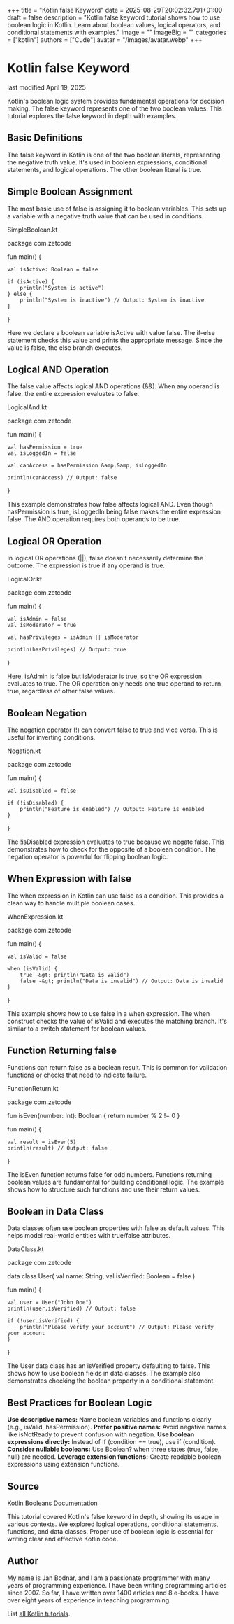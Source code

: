 +++
title = "Kotlin false Keyword"
date = 2025-08-29T20:02:32.791+01:00
draft = false
description = "Kotlin false keyword tutorial shows how to use boolean logic in Kotlin. Learn about boolean values, logical operators, and conditional statements with examples."
image = ""
imageBig = ""
categories = ["kotlin"]
authors = ["Cude"]
avatar = "/images/avatar.webp"
+++

# Kotlin false Keyword

last modified April 19, 2025

Kotlin's boolean logic system provides fundamental operations for decision
making. The false keyword represents one of the two boolean values.
This tutorial explores the false keyword in depth with examples.

## Basic Definitions

The false keyword in Kotlin is one of the two boolean literals,
representing the negative truth value. It's used in boolean expressions,
conditional statements, and logical operations. The other boolean literal is
true.

## Simple Boolean Assignment

The most basic use of false is assigning it to boolean variables.
This sets up a variable with a negative truth value that can be used in
conditions.

SimpleBoolean.kt
  

package com.zetcode

fun main() {

    val isActive: Boolean = false
    
    if (isActive) {
        println("System is active")
    } else {
        println("System is inactive") // Output: System is inactive
    }
}

Here we declare a boolean variable isActive with value false.
The if-else statement checks this value and prints the appropriate message. Since
the value is false, the else branch executes.

## Logical AND Operation

The false value affects logical AND operations (&amp;&amp;).
When any operand is false, the entire expression evaluates to false.

LogicalAnd.kt
  

package com.zetcode

fun main() {

    val hasPermission = true
    val isLoggedIn = false
    
    val canAccess = hasPermission &amp;&amp; isLoggedIn
    
    println(canAccess) // Output: false
}

This example demonstrates how false affects logical AND. Even though
hasPermission is true, isLoggedIn being false makes
the entire expression false. The AND operation requires both operands to be true.

## Logical OR Operation

In logical OR operations (||), false doesn't
necessarily determine the outcome. The expression is true if any operand is true.

LogicalOr.kt
  

package com.zetcode

fun main() {

    val isAdmin = false
    val isModerator = true
    
    val hasPrivileges = isAdmin || isModerator
    
    println(hasPrivileges) // Output: true
}

Here, isAdmin is false but isModerator is true, so the
OR expression evaluates to true. The OR operation only needs one true operand to
return true, regardless of other false values.

## Boolean Negation

The negation operator (!) can convert false to
true and vice versa. This is useful for inverting conditions.

Negation.kt
  

package com.zetcode

fun main() {

    val isDisabled = false
    
    if (!isDisabled) {
        println("Feature is enabled") // Output: Feature is enabled
    }
}

The !isDisabled expression evaluates to true because we negate false.
This demonstrates how to check for the opposite of a boolean condition. The
negation operator is powerful for flipping boolean logic.

## When Expression with false

The when expression in Kotlin can use false as a
condition. This provides a clean way to handle multiple boolean cases.

WhenExpression.kt
  

package com.zetcode

fun main() {

    val isValid = false
    
    when (isValid) {
        true -&gt; println("Data is valid")
        false -&gt; println("Data is invalid") // Output: Data is invalid
    }
}

This example shows how to use false in a when expression. The
when construct checks the value of isValid and executes
the matching branch. It's similar to a switch statement for boolean values.

## Function Returning false

Functions can return false as a boolean result. This is common for
validation functions or checks that need to indicate failure.

FunctionReturn.kt
  

package com.zetcode

fun isEven(number: Int): Boolean {
    return number % 2 != 0
}

fun main() {

    val result = isEven(5)
    println(result) // Output: false
}

The isEven function returns false for odd numbers.
Functions returning boolean values are fundamental for building conditional logic.
The example shows how to structure such functions and use their return values.

## Boolean in Data Class

Data classes often use boolean properties with false as default
values. This helps model real-world entities with true/false attributes.

DataClass.kt
  

package com.zetcode

data class User(
    val name: String,
    val isVerified: Boolean = false
)

fun main() {

    val user = User("John Doe")
    println(user.isVerified) // Output: false
    
    if (!user.isVerified) {
        println("Please verify your account") // Output: Please verify your account
    }
}

The User data class has an isVerified property defaulting
to false. This shows how to use boolean fields in data classes. The example also
demonstrates checking the boolean property in a conditional statement.

## Best Practices for Boolean Logic

**Use descriptive names:** Name boolean variables and functions
clearly (e.g., isValid, hasPermission).
**Prefer positive names:** Avoid negative names like
isNotReady to prevent confusion with negation.
**Use boolean expressions directly:** Instead of
if (condition == true), use if (condition).
**Consider nullable booleans:** Use Boolean? when
three states (true, false, null) are needed.
**Leverage extension functions:** Create readable boolean
expressions using extension functions.

## Source

[Kotlin Booleans Documentation](https://kotlinlang.org/docs/booleans.html)

This tutorial covered Kotlin's false keyword in depth, showing its
usage in various contexts. We explored logical operations, conditional statements,
functions, and data classes. Proper use of boolean logic is essential for writing
clear and effective Kotlin code.

## Author

My name is Jan Bodnar, and I am a passionate programmer with many years of
programming experience. I have been writing programming articles since 2007. So
far, I have written over 1400 articles and 8 e-books. I have over eight years of
experience in teaching programming.

List [all Kotlin tutorials](/kotlin/).